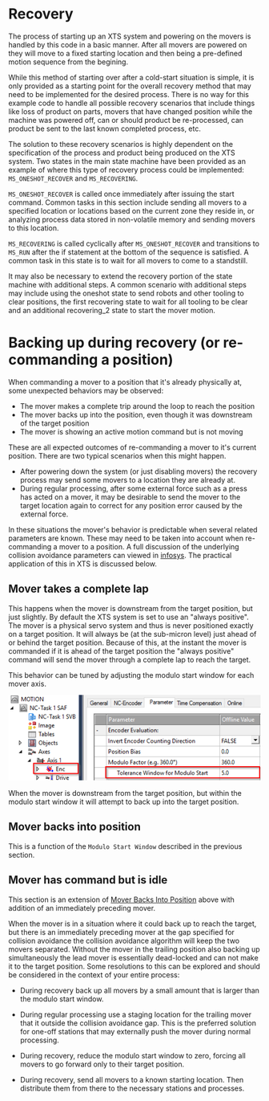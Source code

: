 
# Recovery 
The process of starting up an XTS system and powering on the movers is handled by this code in a basic manner. After all movers are powered on they will move to a fixed starting location and then being a pre-defined motion sequence from the begining.

While this method of starting over after a cold-start situation is simple, it is only provided as a starting point for the overall recovery method that may need to be implemented for the desired process. There is no way for this example code to handle all possible recovery scenarios that include things like loss of product on parts, movers that have changed position while the machine was powered off, can or should product be re-processed, can product be sent to the last known completed process, etc.

The solution to these recovery scenarios is highly dependent on the specification of the process and product being produced on the XTS system. Two states in the main state machine have been provided as an example of where this type of recovery process could be implemented: `MS_ONESHOT_RECOVER` and `MS_RECOVERING`.

`MS_ONESHOT_RECOVER` is called once immediately after issuing the start command. Common tasks in this section include sending all movers to a specified location or locations based on the current zone they reside in, or analyzing process data stored in non-volatile memory and sending movers to this location.

`MS_RECOVERING` is called cyclically after `MS_ONESHOT_RECOVER` and transitions to `MS_RUN` after the if statement at the bottom of the sequence is satisfied. A common task in this state is to wait for all movers to come to a standstill.

It may also be necessary to extend the recovery portion of the state machine with additional steps. A common scenario with additional steps may include using the oneshot state to send robots and other tooling to clear positions, the first recovering state to wait for all tooling to be clear and an additional recovering_2 state to start the mover motion.

# Backing up during recovery (or re-commanding a position)

When commanding a mover to a position that it's already physically at, some unexpected behaviors may be observed:

- The mover makes a complete trip around the loop to reach the position
- The mover backs up into the position, even though it was downstream of the target position
- The mover is showing an active motion command but is not moving

These are all expected outcomes of re-commanding a mover to it's current position. There are two typical scenarios when this might happen.

 - After powering down the system (or just disabling movers) the recovery process may send some movers to a location they are already at.
 - During regular processing, after some external force such as a press has acted on a mover, it may be desirable to send the mover to the target location again to correct for any position error caused by the external force.

 In these situations the mover's behavior is predictable when several related parameters are known. These may need to be taken into account when re-commanding a mover to a position. A full discussion of the underlying collision avoidance parameters can viewed in [infosys](https://infosys.beckhoff.com/content/1033/tf5410_tc3_collision_avoidance/10232370059.html?id=8994381376675069406). The practical application of this in XTS is discussed below.

 ## Mover takes a complete lap

 This happens when the mover is downstream from the target position, but just slightly. By default the XTS system is set to use an "always positive". The mover is a physical servo system and thus is never positioned exactly on a target position. It will always be (at the sub-micron level) just ahead of or behind the target position. Because of this, at the instant the mover is commanded if it is ahead of the target position the "always positive" command will send the mover through a complete lap to reach the target.

 This behavior can be tuned by adjusting the modulo start window for each mover axis.

 ![Modulo Start Window](../Images/GettingStarted/ModuloStart.png)
 
 When the mover is downstream from the target position, but within the modulo start window it will attempt to back up into the target position.

 ## Mover backs into position
 This is a function of the `Modulo Start Window` described in the previous section.

 ## Mover has command but is idle
 This section is an extension of [Mover Backs Into Position](#mover-backs-into-position) above with addition of an immediately preceding mover.

 When the mover is in a situation where it could back up to reach the target, but there is an immediately preceding mover at the gap specified for collision avoidance the collision avoidance algorithm will keep the two movers separated. Without the mover in the trailing position also backing up simultaneously the lead mover is essentially dead-locked and can not make it to the target position. Some resolutions to this can be explored and should be considered in the context of your entire process:

 - During recovery back up all movers by a small amount that is larger than the modulo start window.

 - During regular processing use a staging location for the trailing mover that it outside the collision avoidance gap. This is the preferred solution for one-off stations that may externally push the mover during normal processing.

 - During recovery, reduce the modulo start window to zero, forcing all movers to go forward only to their target position.

 - During recovery, send all movers to a known starting location. Then distribute them from there to the necessary stations and processes.